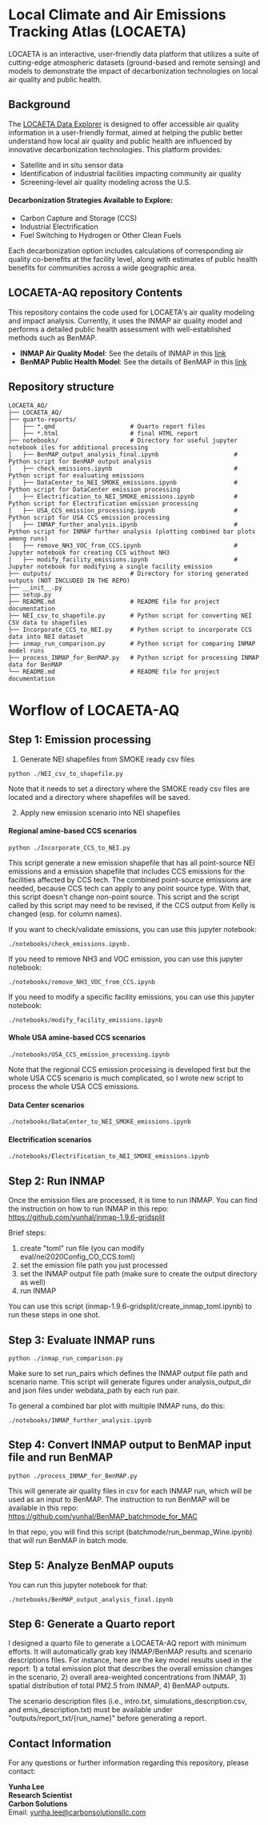 # Local Climate and Air Emissions Tracking Atlas (LOCAETA)

LOCAETA is an interactive, user-friendly data platform that utilizes a suite of cutting-edge atmospheric datasets (ground-based and remote sensing) and models to demonstrate the impact of decarbonization technologies on local air quality and public health.

## Background

The [LOCAETA Data Explorer](https://apps.carbonsolutionsllc.com/locaeta/) is designed to offer accessible air quality information in a user-friendly format, aimed at helping the public better understand how local air quality and public health are influenced by innovative decarbonization technologies. This platform provides:

- Satellite and in situ sensor data
- Identification of industrial facilities impacting community air quality
- Screening-level air quality modeling across the U.S.

#### Decarbonization Strategies Available to Explore: 

- Carbon Capture and Storage (CCS)
- Industrial Electrification
- Fuel Switching to Hydrogen or Other Clean Fuels

Each decarbonization option includes calculations of corresponding air quality co-benefits at the facility level, along with estimates of public health benefits for communities across a wide geographic area.

## LOCAETA-AQ repository Contents

This repository contains the code used for LOCAETA's air quality modeling and impact analysis. Currently, it uses the INMAP air quality model and performs a detailed public health assessment with well-established methods such as BenMAP.

- **INMAP Air Quality Model**: See the details of INMAP in this [link](https://inmap.run/)
- **BenMAP Public Health Model**: See the details of BenMAP in this [link](https://www.epa.gov/benmap/)


## Repository structure

```plaintext
LOCAETA_AQ/
├── LOCAETA_AQ/
├── quarto-reports/
│   ├── *.qmd                     # Quarto report files
│   ├── *.html                    # final HTML report
├── notebooks/                    # Directory for useful jupyter notebook iles for additional processing
│   ├── BenMAP_output_analysis_final.ipynb                     # Python script for BenMAP output analysis
│   ├── check_emissions.ipynb                                  # Python script for evaluating emissions
│   ├── DataCenter_to_NEI_SMOKE_emissions.ipynb                # Python script for DataCenter emission processing
│   ├── Electrification_to_NEI_SMOKE_emissions.ipynb           # Python script for Electrification emission processing
│   ├── USA_CCS_emission_processing.ipynb                      # Python script for USA CCS emission processing
│   ├── INMAP_further_analysis.ipynb                           # Python script for INMAP further analysis (plotting combined bar plots among runs)
│   ├── remove_NH3_VOC_from_CCS.ipynb                          # Jupyter notebook for creating CCS without NH3 
│   ├── modify_facility_emissions.ipynb                        # Jupyter notebook for modifying a single facility emission
├── outputs/                      # Directory for storing generated outputs (NOT INCLUDED IN THE REPO)
├── __init__.py
├── setup.py                                   
├── README.md                     # README file for project documentation                 
├── NEI_csv_to_shapefile.py       # Python script for converting NEI CSV data to shapefiles 
├── Incorporate_CCS_to_NEI.py     # Python script to incorporate CCS data into NEI dataset 
├── inmap_run_comparison.py       # Python script for comparing INMAP model runs 
├── process_INMAP_for_BenMAP.py   # Python script for processing INMAP data for BenMAP
└── README.md                     # README file for project documentation
```

# Worflow of LOCAETA-AQ


## Step 1: Emission processing

1. Generate NEI shapefiles from SMOKE ready csv files
```
python ./NEI_csv_to_shapefile.py
```
Note that it needs to set a directory where the SMOKE ready csv files are located and a directory where shapefiles will be saved. 

2. Apply new emission scenario into NEI shapefiles

#### **Regional amine-based CCS scenarios** 
```
python ./Incorporate_CCS_to_NEI.py
```
This script generate a new emission shapefile that has all point-source NEI emissions and a emission shapefile that includes CCS emissions for the facilities affected by CCS tech. The combined point-source emissions are needed, because CCS tech can apply to any point source type. With that, this script doesn't change non-point source. This script and the script called by this script may need to be revised, if the CCS output from Kelly is changed (esp. for column names). 

If you want to check/validate emissions, you can use this jupyter notebook: 
```
./notebooks/check_emissions.ipynb.
```

If you need to remove NH3 and VOC emission, you can use this jupyter notebook: 
```
./notebooks/remove_NH3_VOC_from_CCS.ipynb
```

If you need to modify a specific facility emissions, you can use this jupyter notebook: 
```
./notebooks/modify_facility_emissions.ipynb
```

#### **Whole USA amine-based CCS scenarios**
```
./notebooks/USA_CCS_emission_processing.ipynb
```
Note that the regional CCS emission processing is developed first but the whole USA CCS scenario is much complicated, so I wrote new script to process the whole USA CCS emissions. 

#### **Data Center scenarios** 
```
./notebooks/DataCenter_to_NEI_SMOKE_emissions.ipynb
```

#### **Electrification scenarios** 
```
./notebooks/Electrification_to_NEI_SMOKE_emissions.ipynb
```

## Step 2:  Run INMAP

Once the emission files are processed, it is time to run INMAP. You can find the instruction on how to run INMAP in this repo: https://github.com/yunhal/inmap-1.9.6-gridsplit 

Brief steps: 
  1. create "toml" run file (you can modify eval/nei2020Config_CO_CCS.toml)
  2. set the emission file path you just processed
  3. set the INMAP output file path (make sure to create the output directory as well)
  4. run INMAP  

You can use this script (inmap-1.9.6-gridsplit/create_inmap_toml.ipynb) to run these steps in one shot.

## Step 3: Evaluate INMAP runs
```
python ./inmap_run_comparison.py 
```
Make sure to set run_pairs which defines the INMAP output file path and scenario name. This script will generate figures under analysis_output_dir and json files under webdata_path by each run pair.

To general a combined bar plot with multiple INMAP runs, do this: 

```
./notebooks/INMAP_further_analysis.ipynb 
```

## Step 4: Convert INMAP output to BenMAP input file and run BenMAP
```
python ./process_INMAP_for_BenMAP.py
```
This will generate air quality files in csv for each INMAP run, which will be used as an input to BenMAP. The instruction to run BenMAP will be available in this repo: https://github.com/yunhal/BenMAP_batchmode_for_MAC

In that repo, you will find this script (batchmode/run_benmap_Wine.ipynb) that will run BenMAP in batch mode. 

## Step 5: Analyze BenMAP ouputs

You can run this jupyter notebook for that: 
```
./notebooks/BenMAP_output_analysis_final.ipynb
```

## Step 6: Generate a Quarto report

I designed a quarto file to generate a LOCAETA-AQ report with minimum efforts. It will automatically grab key INMAP/BenMAP results and scenario descriptions files. For instance, here are the key model results used in the report: 1) a total emission plot that describes the overall emission changes in the scenario, 2) overall area-weighted concentrations from INMAP, 3) spatial distribution of total PM2.5 from INMAP, 4) BenMAP outputs. 

The scenario description files (i.e., intro.txt, simulations_description.csv, and emis_description.txt) must be available under "outputs/report_txt/{run_name}" before generating a report. 


## Contact Information

For any questions or further information regarding this repository, please contact:

**Yunha Lee**  
**Research Scientist**  
**Carbon Solutions**  
Email: [yunha.lee@carbonsolutionsllc.com](mailto:yunha.lee@carbonsolutionsllc.com)
